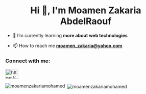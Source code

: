<h1 align="center">Hi 👋, I'm Moamen Zakaria AbdelRaouf</h1>

- 🌱 I’m currently learning **more about web technologies**



- 📫 How to reach me **moamen_zakaria@yahoo.com**

<h3 align="left">Connect with me:</h3>
<p align="left">
<a href="https://www.linkedin.com/in/mo-men-abdel-raouf-04194a204/" target="blank"><img align="center" src="https://raw.githubusercontent.com/rahuldkjain/github-profile-readme-generator/master/src/images/icons/Social/linked-in-alt.svg" alt="https://www.linkedin.com/mwlite/in/mo-men-abdel-raouf-04194a204" height="30" width="40" /></a>
</p>



<p><img align="left" src="https://github-readme-stats.vercel.app/api/top-langs?username=moamenzakariamohamed&show_icons=true&locale=en&layout=compac&theme=transparent&theme=blue_navy" alt="moamenzakariamohamed" /></p>

<p>&nbsp;<img align="center" src="https://github-readme-stats.vercel.app/api?username=moamenzakariamohamed&show_icons=true&locale=en&theme=gruvbox" alt="moamenzakariamohamed" /></p>

<!---
MoamenZakariaMohamed/MoamenZakariaMohamed is a ✨ special ✨ repository because its `README.md` (this file) appears on your GitHub profile.
You can click the Preview link to take a look at your changes.
--->
